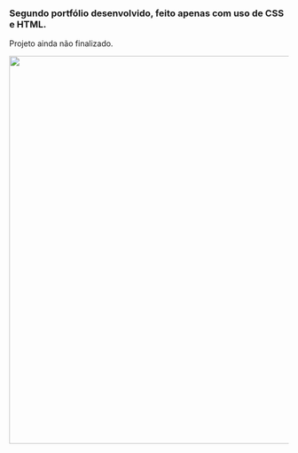 ### Segundo portfólio desenvolvido, feito apenas com uso de CSS e HTML.
<p>Projeto ainda não finalizado.</p>

<div align="center">
  <img src="https://user-images.githubusercontent.com/85326240/155928292-e0f8b117-3d33-41cb-a3cd-431e3771cc93.png" width="700px"/>
</div>
